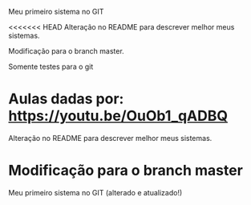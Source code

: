 Meu primeiro sistema no GIT

<<<<<<< HEAD
Alteração no README para descrever melhor meus sistemas.

Modificação para o branch master. 

Somente testes para o git 


Aulas dadas por: https://youtu.be/OuOb1_qADBQ
=======
Alteração no README para descrever melhor meus sistemas. 

Modificação para o branch master
========
Meu primeiro sistema no GIT (alterado e atualizado!)
